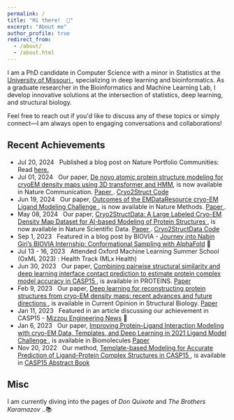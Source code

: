 ```yaml
---
permalink: /
title: "Hi there!  👋"
excerpt: "About me"
author_profile: true
redirect_from: 
  - /about/
  - /about.html
---
```


I am a PhD candidate in Computer Science with a minor in Statistics at the <a href="https://missouri.edu/" target="_blank"> University of Missouri </a>, specializing in deep learning and bioinformatics. As a graduate researcher in the Bioinformatics and Machine Learning Lab, I develop innovative solutions at the intersection of statistics, deep learning, and structural biology. 

Feel free to reach out if you'd like to discuss any of these topics or simply connect—I am always open to engaging conversations and collaborations!



## Recent Achievements

* Jul 20, 2024 &nbsp; Published a blog post on Nature Portfolio Communities: Read <a href="https://go.nature.com/4daiVBb" target="_blank">here. </a>
* Jul 01, 2024 &nbsp; Our paper, <ins> De novo atomic protein structure modeling for cryoEM density maps using 3D transformer and HMM</ins>, is now available in Nature Communication. <a href="https://doi.org/10.1038/s41467-024-49647-6" target="_blank"> Paper </a>. <a href="https://github.com/jianlin-cheng/Cryo2Struct" target="_blank">Cryo2Struct Code </a>
* Jun 19, 2024 &nbsp; Our paper, <ins> Outcomes of the EMDataResource cryo-EM Ligand Modeling Challenge </ins>, is now available in Nature Methods. <a href="https://doi.org/10.1038/s41592-024-02321-7" target="_blank"> Paper </a>.
* May 08, 2024 &nbsp; Our paper, <ins> Cryo2StructData: A Large Labeled Cryo-EM Density Map Dataset for AI-based Modeling of Protein Structures </ins>, is now available in Nature Scientific Data. <a href="https://doi.org/10.1038/s41597-024-03299-9" target="_blank"> Paper </a>. <a href="https://github.com/BioinfoMachineLearning/cryo2struct" target="_blank">Cryo2StructData Code </a>
* Sep 1, 2023 &nbsp; Featured in a blog post by BIOVIA - <a href="https://blog.3ds.com/brands/biovia/journey-into-nabin-giris-biovia-internship-conformational-sampling-with-alphafold/" target="_blank">Journey into Nabin Giri’s BIOVIA Internship: Conformational Sampling with AlphaFold</a> 🌟
* Jul 13 - 16, 2023 &nbsp; Attended Oxford Machine Learning Summer School (OxML 2023) : Health Track (MLx Health)
* Jun 30, 2023 &nbsp; Our paper, <ins> Combining pairwise structural similarity and deep learning interface contact prediction to estimate protein complex model accuracy in CASP15 </ins> , is available in PROTEINS. <a href="https://doi.org/10.1002/prot.26542" target="_blank">Paper </a>
* Feb 9, 2023 &nbsp; Our paper, <ins> Deep learning for reconstructing protein structures from cryo-EM density maps: recent advances and future directions </ins> , is available in Current Opinion in Structural Biology. <a href="https://doi.org/10.1016/j.sbi.2023.102536" target="_blank">Paper </a> 
* Jan 11, 2023 &nbsp; Featured in an article discussing our achievement in CASP15 - <a href="https://engineering.missouri.edu/2023/mizzou-team-ranks-first-in-category-at-casp15-protein-prediction-competition/" target="_blank">Mizzou Engineering News</a> 🌟
* Jan 6, 2023 &nbsp; Our paper, <ins> Improving Protein–Ligand Interaction Modeling with cryo-EM Data, Templates, and Deep Learning in 2021 Ligand Model Challenge </ins>, is available in Biomolecules <a href="https://www.mdpi.com/2218-273X/13/1/132" target="_blank">Paper </a> 
* Nov 20, 2022 &nbsp; Our method, <ins> Template-based Modeling for Accurate Prediction of Ligand-Protein Complex Structures in CASP15 </ins>, is available in  <a href="https://predictioncenter.org/casp15/doc/CASP15_Abstracts.pdf" target="_blank">CASP15 Abstract Book</a> 

## Misc
I am currently diving into the pages of *Don Quixote* and *The Brothers Karamazov* ..📚
